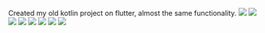 Сreated my old kotlin project on flutter, almost the same functionality.
![](preview\Screenshot_20240503_102239.jpg)
![](preview\Screenshot_20240503_102313.jpg)
![](preview\Screenshot_20240503_102335.jpg)
![](preview\Screenshot_20240503_102257.jpg)
![](preview\Screenshot_20240503_102319.jpg)
![](preview\Screenshot_20240503_102353.jpg)
![](preview\Screenshot_20240503_102414.jpg)
![](preview\Screenshot_20240503_104225.jpg)
